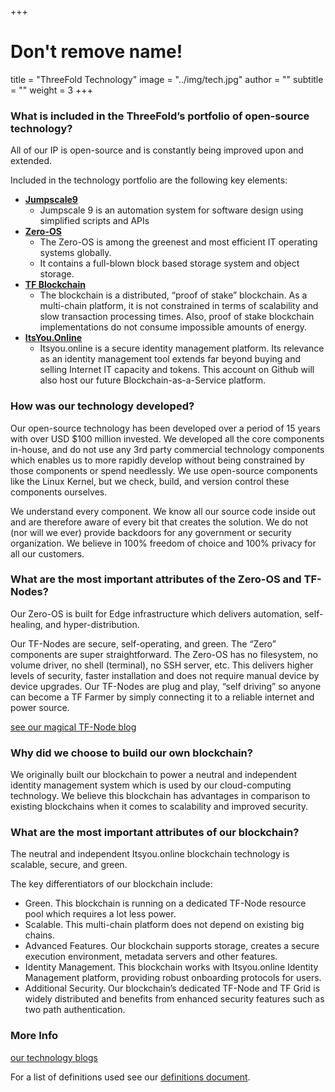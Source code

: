 +++
# Don't remove name!
title = "ThreeFold Technology"
image = "../img/tech.jpg"
author = ""
subtitle = ""
weight = 3
+++


### What is included in the ThreeFold’s portfolio of open-source technology?

All of our IP is open-source and is constantly being improved upon and extended.

Included in the technology portfolio are the following key elements:

* [**Jumpscale9**](https://github.com/jumpscale)
  * Jumpscale 9 is an automation system for software design using simplified scripts and APIs
* [**Zero-OS**](https://github.com/zero-os)
  * The Zero-OS is among the greenest and most efficient IT operating systems globally.
  * It contains a full-blown block based storage system and object storage.
* [**TF Blockchain**](https://github.com/rivine)
  * The blockchain is a distributed, “proof of stake” blockchain. As a multi-chain platform, it is not constrained in terms of scalability and slow transaction processing times. Also, proof of stake blockchain implementations do not consume impossible amounts of energy.
* [**ItsYou.Online**](https://github.com/itsyouonline)
  * Itsyou.online is a secure identity management platform. Its relevance as an identity management tool extends far beyond buying and selling Internet IT capacity and tokens. This account on Github will also host our future Blockchain-as-a-Service platform.

### How was our technology developed?

Our open-source technology has been developed over a period of 15 years with over USD $100 million invested. We developed all the core components in-house, and do not use any 3rd party commercial technology components which enables us to more rapidly develop without being constrained by those components or spend needlessly. We use open-source components like the Linux Kernel, but we check, build, and version control these components ourselves.

We understand every component. We know all our source code inside out and are therefore aware of every bit that creates the solution. We do not (nor will we ever) provide backdoors for any government or security organization. We believe in 100% freedom of choice and 100% privacy for all our customers.

### What are the most important attributes of the Zero-OS and TF-Nodes?

Our Zero-OS is built for Edge infrastructure which delivers automation, self-healing, and hyper-distribution.

Our TF-Nodes are secure, self-operating, and green. The “Zero” components are super straightforward. The Zero-OS has no filesystem, no volume driver, no shell (terminal), no SSH server, etc. This delivers higher levels of security, faster installation and does not require manual device by device upgrades. Our TF-Nodes are plug and play, “self driving” so anyone can become a TF Farmer by simply connecting it to a reliable internet and power source.

[see our magical TF-Node blog](/information/magical-zero-node/)

### Why did we choose to build our own blockchain?

We originally built our blockchain to power a neutral and independent identity management system which is used by our cloud-computing technology. We believe this blockchain has advantages in comparison to existing blockchains when it comes to scalability and improved security.

### What are the most important attributes of our blockchain?

The neutral and independent Itsyou.online blockchain technology is scalable, secure, and green.

The key differentiators of our blockchain include:

* Green. This blockchain is running on a dedicated TF-Node resource pool which requires a lot less power.
* Scalable. This multi-chain platform does not depend on existing big chains.
* Advanced Features. Our blockchain supports storage, creates a secure execution environment, metadata servers and other features.
* Identity Management. This blockchain works with Itsyou.online Identity Management platform, providing robust onboarding protocols for users.
* Additional Security. Our blockchain’s dedicated TF-Node and TF Grid is widely distributed and benefits from enhanced security features such as two path authentication.

### More Info

[our technology blogs](/information/)

For a list of definitions used see our [definitions document](https://github.com/threefoldtoken/legal/blob/master/definitions.md).
